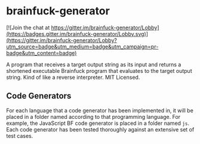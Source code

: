 # brainfuck-generator

[![Join the chat at https://gitter.im/brainfuck-generator/Lobby](https://badges.gitter.im/brainfuck-generator/Lobby.svg)](https://gitter.im/brainfuck-generator/Lobby?utm_source=badge&utm_medium=badge&utm_campaign=pr-badge&utm_content=badge)

A program that receives a target output string as its input and returns a shortened executable Brainfuck program that evaluates to the target output string.  Kind of like a reverse interpreter.  MIT Licensed.

## Code Generators

For each language that a code generator has been implemented in, it will be placed in a folder named according to that programming language.  For example, the JavaScript BF code generator is placed in a folder named `js`.  Each code generator has been tested thoroughly against an extensive set of test cases.

